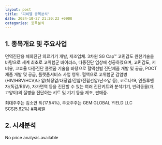 ```yaml
---
layout: post
title: '피씨엘 종목분석'
date: 2024-10-27 21:20:23 +0900
categories: 종목분석
---
```


## 1. 종목개요 및 주요사업

면역진단용 체외진단 의료기기 개발, 제조업체. 3차원 SG Cap™ 고민감도 원천기술을 바탕으로 세계 최초로 고위험군 바이러스, 다중진단 임상에 성공하였으며, 고민감도, 저비용, 고효율 다중진단 플랫폼 기술을 바탕으로 혈액선별 진단제품 개발 및 공급, POCT 제품 개발 및 공급, 플랫폼서비스 사업 영위. 혈액으로 고위험군 감염병(HIV/HBV/HCV)나 암(췌장암/대장암/간암/전립선암/난소암 등), 코로나19, 인플루엔자(독감/RSV), 자가면역 등을 진단할 수 있는 여러 진단키트와 분석기기, 반려동물(개, 고양이)의 질병을 진단하는 키트 및 기기 등을 제조, 판매중.

최대주주는 김소연 외(17.54%), 주요주주는 GEM GLOBAL YIELD LLC SCS(5.62%)
[#피씨엘](#)

## 2. 시세분석

No price analysis available
